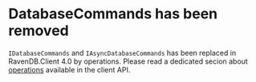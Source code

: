 ﻿# DatabaseCommands has been removed

`IDatabaseCommands` and `IAsyncDatabaseCommands` has been replaced in RavenDB.Client 4.0 by operations. Please read a dedicated secion about [operations](../../client-api/operations/what-are-operations) available in the client API.
